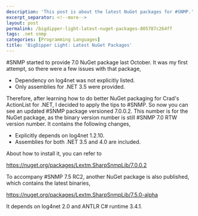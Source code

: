 ```yaml
---
description: 'This post is about the latest NuGet packages for #SNMP.'
excerpt_separator: <!--more-->
layout: post
permalink: /bigdipper-light-latest-nuget-packages-805787c264ff
tags: .net snmp
categories: [Programming Languages]
title: 'BigDipper Light: Latest NuGet Packages'
---
```

#SNMP started to provide 7.0 NuGet package last October. It was my first attempt, so there were a few issues with that package,

* Dependency on log4net was not explicitly listed.
* Only assemblies for .NET 3.5 were provided.
<!--more-->

Therefore, after learning how to do better NuGet packaging for Crad's ActionList for .NET, I decided to apply the tips to #SNMP. So now you can see an updated #SNMP package versioned 7.0.0.2. This number is for the NuGet package, as the binary version number is still #SNMP 7.0 RTW version number. It contains the following changes,

* Explicitly depends on log4net 1.2.10.
* Assemblies for both .NET 3.5 and 4.0 are included.

About how to install it, you can refer to

https://nuget.org/packages/Lextm.SharpSnmpLib/7.0.0.2

To accompany #SNMP 7.5 RC2, another NuGet package is also published, which contains the latest binaries,

https://nuget.org/packages/Lextm.SharpSnmpLib/7.5.0-alpha

It depends on log4net 2.0 and ANTLR C# runtime 3.4.1.
